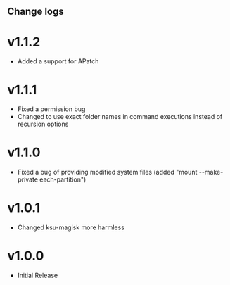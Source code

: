 ## Change logs

# v1.1.2
* Added a support for APatch

# v1.1.1
* Fixed a permission bug
* Changed to use exact folder names in command executions instead of recursion options

# v1.1.0
* Fixed a bug of providing modified system files (added "mount --make-private each-partition")

# v1.0.1
* Changed ksu-magisk more harmless

# v1.0.0
* Initial Release

##
